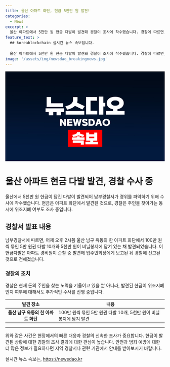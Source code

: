 ```yaml
---
title: 울산 아파트 화단, 현금 5천만 원 발견!
categories:
  - News
excerpt: >
  울산 아파트에서 5천만 원 현금 다발이 발견돼 경찰이 조사에 착수했습니다. 경찰에 따르면, 100만 원씩 묶인 5만 원권 다발 10개와 5천만 원이 비닐봉지에 담겨 발견됐으며, 경비원이 발견 후 회장에게 신고했다고 밝혔습니다. 경찰은 주인 찾기와 함께 위조 지폐 여부도 조사 중이라고 전했습니다.
feature_text: >
  ## koreablockchain 실시간 뉴스 속보입니다.

  울산 아파트에서 5천만 원 현금 다발이 발견돼 경찰이 조사에 착수했습니다. 경찰에 따르면, 100만 원씩 묶인 5만 원권 다발 10개와 5천만 원이 비닐봉지에 담겨 발견됐으며, 경비원이 발견 후 회장에게 신고했다고 밝혔습니다. 경찰은 주인 찾기와 함께 위조 지폐 여부도 조사 중이라고 전했습니다.
image: '/assets/img/newsdao_breakingnews.jpg'
---
```


<p><img src="/assets/img/newsdao_breakingnews.jpg" alt="koreablockchain 속보" /></p>

<h1>울산 아파트 현금 다발 발견, 경찰 수사 중</h1>

<p data-ke-size="size16">울산에서 5천만 원 현금이 담긴 다발이 발견되어 남부경찰서가 경위를 파악하기 위해 수사에 착수했습니다. 현금은 아파트 화단에서 발견된 것으로, 경찰은 주인을 찾아가는 동시에 위조지폐 여부도 조사 중입니다.</p>

<h2 data-ke-size="size26">경찰서 발표 내용</h2>

<p data-ke-size="size16">남부경찰서에 따르면, 어제 오후 2시쯤 울산 남구 옥동의 한 아파트 화단에서 100만 원씩 묶인 5만 원권 다발 10개와 5천만 원이 비닐봉지에 담겨 있는 채 발견되었습니다. 이 현금다발은 아파트 경비원이 순찰 중 발견해 입주민회장에게 보고된 뒤 경찰에 신고된 것으로 전해졌습니다.</p>

<h3>경찰의 조치</h3>

<p data-ke-size="size16">경찰은 현재 돈의 주인을 찾는 노력을 기울이고 있을 뿐 아니라, 발견된 현금이 위조지폐인지 여부에 대해서도 추가적인 수사를 진행 중입니다.</p>

<table>
    <thead>
        <tr>
            <th>발견 장소</th>
            <th>내용</th>
        </tr>
    </thead>
    <tbody>
        <tr>
            <td style="text-align: center; height: 17px;"><b>울산 남구 옥동의 한 아파트 화단</b></td>
            <td>100만 원씩 묶인 5만 원권 다발 10개, 5천만 원이 비닐봉지에 담겨 발견</td>
        </tr>
    </tbody>
</table>

<hr>

<p data-ke-size="size16">위와 같은 사건은 현장에서의 빠른 대응과 경찰의 신속한 조사가 중요합니다. 현금이 발견된 상황에 대한 경찰의 조사 결과에 대한 관심이 높습니다. 안전과 범죄 예방에 대한 더 많은 정보가 필요하다면 지역 경찰서나 관련 기관에서 안내를 받아보시기 바랍니다.</p>
실시간 뉴스 속보는, <a href="https://newsdao.kr" rel="dofollow">https://newsdao.kr</a>


